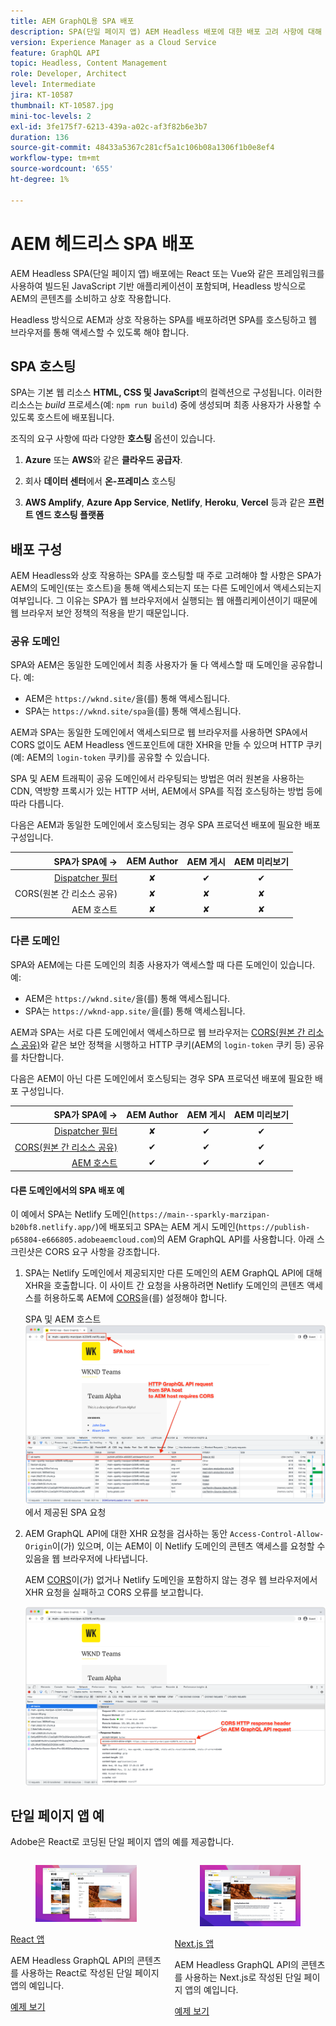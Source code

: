 ```yaml
---
title: AEM GraphQL용 SPA 배포
description: SPA(단일 페이지 앱) AEM Headless 배포에 대한 배포 고려 사항에 대해 알아봅니다.
version: Experience Manager as a Cloud Service
feature: GraphQL API
topic: Headless, Content Management
role: Developer, Architect
level: Intermediate
jira: KT-10587
thumbnail: KT-10587.jpg
mini-toc-levels: 2
exl-id: 3fe175f7-6213-439a-a02c-af3f82b6e3b7
duration: 136
source-git-commit: 48433a5367c281cf5a1c106b08a1306f1b0e8ef4
workflow-type: tm+mt
source-wordcount: '655'
ht-degree: 1%

---
```


# AEM 헤드리스 SPA 배포

AEM Headless SPA(단일 페이지 앱) 배포에는 React 또는 Vue와 같은 프레임워크를 사용하여 빌드된 JavaScript 기반 애플리케이션이 포함되며, Headless 방식으로 AEM의 콘텐츠를 소비하고 상호 작용합니다.

Headless 방식으로 AEM과 상호 작용하는 SPA를 배포하려면 SPA를 호스팅하고 웹 브라우저를 통해 액세스할 수 있도록 해야 합니다.

## SPA 호스팅

SPA는 기본 웹 리소스 **HTML, CSS 및 JavaScript**&#x200B;의 컬렉션으로 구성됩니다. 이러한 리소스는 _build_ 프로세스(예: `npm run build`) 중에 생성되며 최종 사용자가 사용할 수 있도록 호스트에 배포됩니다.

조직의 요구 사항에 따라 다양한 **호스팅** 옵션이 있습니다.

1. **Azure** 또는 **AWS**&#x200B;와 같은 **클라우드 공급자**.

2. 회사 **데이터 센터**&#x200B;에서 **온-프레미스** 호스팅

3. **AWS Amplify**, **Azure App Service**, **Netlify**, **Heroku**, **Vercel** 등과 같은 **프런트 엔드 호스팅 플랫폼**

## 배포 구성

AEM Headless와 상호 작용하는 SPA를 호스팅할 때 주로 고려해야 할 사항은 SPA가 AEM의 도메인(또는 호스트)을 통해 액세스되는지 또는 다른 도메인에서 액세스되는지 여부입니다.  그 이유는 SPA가 웹 브라우저에서 실행되는 웹 애플리케이션이기 때문에 웹 브라우저 보안 정책의 적용을 받기 때문입니다.

### 공유 도메인

SPA와 AEM은 동일한 도메인에서 최종 사용자가 둘 다 액세스할 때 도메인을 공유합니다. 예:

+ AEM은 `https://wknd.site/`을(를) 통해 액세스됩니다.
+ SPA는 `https://wknd.site/spa`을(를) 통해 액세스됩니다.

AEM과 SPA는 동일한 도메인에서 액세스되므로 웹 브라우저를 사용하면 SPA에서 CORS 없이도 AEM Headless 엔드포인트에 대한 XHR을 만들 수 있으며 HTTP 쿠키(예: AEM의 `login-token` 쿠키)를 공유할 수 있습니다.

SPA 및 AEM 트래픽이 공유 도메인에서 라우팅되는 방법은 여러 원본을 사용하는 CDN, 역방향 프록시가 있는 HTTP 서버, AEM에서 SPA를 직접 호스팅하는 방법 등에 따라 다릅니다.

다음은 AEM과 동일한 도메인에서 호스팅되는 경우 SPA 프로덕션 배포에 필요한 배포 구성입니다.

| SPA가 SPA에 → | AEM Author | AEM 게시 | AEM 미리보기 |
|---------------------------------------------------:|:----------:|:-----------:|:-----------:|
| [Dispatcher 필터](./configurations/dispatcher-filters.md) | ✘ | ✔ | ✔ |
| CORS(원본 간 리소스 공유) | ✘ | ✘ | ✘ |
| AEM 호스트 | ✘ | ✘ | ✘ |

### 다른 도메인

SPA와 AEM에는 다른 도메인의 최종 사용자가 액세스할 때 다른 도메인이 있습니다. 예:

+ AEM은 `https://wknd.site/`을(를) 통해 액세스됩니다.
+ SPA는 `https://wknd-app.site/`을(를) 통해 액세스됩니다.

AEM과 SPA는 서로 다른 도메인에서 액세스하므로 웹 브라우저는 [CORS(원본 간 리소스 공유)](./configurations/cors.md)와 같은 보안 정책을 시행하고 HTTP 쿠키(AEM의 `login-token` 쿠키 등) 공유를 차단합니다.

다음은 AEM이 아닌 다른 도메인에서 호스팅되는 경우 SPA 프로덕션 배포에 필요한 배포 구성입니다.

| SPA가 SPA에 → | AEM Author | AEM 게시 | AEM 미리보기 |
|---------------------------------------------------:|:----------:|:-----------:|:-----------:|
| [Dispatcher 필터](./configurations/dispatcher-filters.md) | ✘ | ✔ | ✔ |
| [CORS(원본 간 리소스 공유)](./configurations/cors.md) | ✔ | ✔ | ✔ |
| [AEM 호스트](./configurations/aem-hosts.md) | ✔ | ✔ | ✔ |

#### 다른 도메인에서의 SPA 배포 예

이 예에서 SPA는 Netlify 도메인(`https://main--sparkly-marzipan-b20bf8.netlify.app/`)에 배포되고 SPA는 AEM 게시 도메인(`https://publish-p65804-e666805.adobeaemcloud.com`)의 AEM GraphQL API를 사용합니다. 아래 스크린샷은 CORS 요구 사항을 강조합니다.

1. SPA는 Netlify 도메인에서 제공되지만 다른 도메인의 AEM GraphQL API에 대해 XHR을 호출합니다. 이 사이트 간 요청을 사용하려면 Netlify 도메인의 콘텐츠 액세스를 허용하도록 AEM에 [CORS](./configurations/cors.md)을(를) 설정해야 합니다.

   SPA 및 AEM 호스트 ![&#128279;](assets/spa/cors-requirement.png)에서 제공된 SPA 요청

2. AEM GraphQL API에 대한 XHR 요청을 검사하는 동안 `Access-Control-Allow-Origin`이(가) 있으며, 이는 AEM이 이 Netlify 도메인의 콘텐츠 액세스를 요청할 수 있음을 웹 브라우저에 나타냅니다.

   AEM [CORS](./configurations/cors.md)이(가) 없거나 Netlify 도메인을 포함하지 않는 경우 웹 브라우저에서 XHR 요청을 실패하고 CORS 오류를 보고합니다.

   ![CORS 응답 헤더 AEM GraphQL API](assets/spa/cors-response-headers.png)

## 단일 페이지 앱 예

Adobe은 React로 코딩된 단일 페이지 앱의 예를 제공합니다.

<div class="columns is-multiline">
<!-- React app -->
<div class="column is-half-tablet is-half-desktop is-one-third-widescreen" aria-label="React app" tabindex="0">
   <div class="card">
       <div class="card-image">
           <figure class="image is-16by9">
               <a href="../example-apps/react-app.md" title="React 앱" tabindex="-1">
                   <img class="is-bordered-r-small" src="../example-apps/assets/react-app/react-app-card.png" alt="React 앱">
               </a>
           </figure>
       </div>
       <div class="card-content is-padded-small">
           <div class="content">
               <p class="headline is-size-6 has-text-weight-bold"><a href="../example-apps/react-app.md" title="React 앱">React 앱</a></p>
               <p class="is-size-6">AEM Headless GraphQL API의 콘텐츠를 사용하는 React로 작성된 단일 페이지 앱의 예입니다.</p>
               <a href="../example-apps/react-app.md" class="spectrum-Button spectrum-Button--outline spectrum-Button--primary spectrum-Button--sizeM">
                   <span class="spectrum-Button-label has-no-wrap has-text-weight-bold">예제 보기</span>
               </a>
           </div>
       </div>
   </div>
</div>
<!-- Next.js app -->
<div class="column is-half-tablet is-half-desktop is-one-third-widescreen" aria-label="Next.js app" tabindex="0">
   <div class="card">
       <div class="card-image">
           <figure class="image is-16by9">
               <a href="../example-apps/next-js.md" title="Next.js 앱" tabindex="-1">
                   <img class="is-bordered-r-small" src="../example-apps/assets/next-js/next-js-card.png" alt="Next.js 앱">
               </a>
           </figure>
       </div>
       <div class="card-content is-padded-small">
           <div class="content">
               <p class="headline is-size-6 has-text-weight-bold"><a href="../example-apps/next-js.md" title="Next.js 앱">Next.js 앱</a></p>
               <p class="is-size-6">AEM Headless GraphQL API의 콘텐츠를 사용하는 Next.js로 작성된 단일 페이지 앱의 예입니다.</p>
               <a href="../example-apps/next-js.md" class="spectrum-Button spectrum-Button--outline spectrum-Button--primary spectrum-Button--sizeM">
                   <span class="spectrum-Button-label has-no-wrap has-text-weight-bold">예제 보기</span>
               </a>
           </div>
       </div>
   </div>
</div>
</div>
